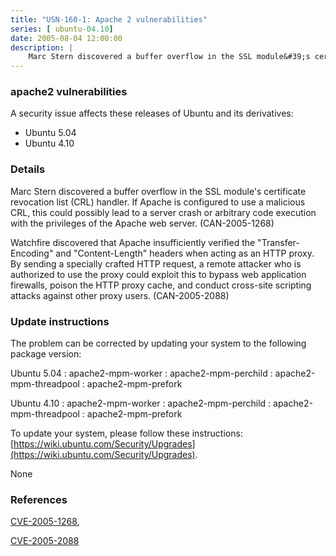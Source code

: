 ```yaml
---
title: "USN-160-1: Apache 2 vulnerabilities"
series: [ ubuntu-04.10]
date: 2005-08-04 12:00:00
description: |
    Marc Stern discovered a buffer overflow in the SSL module&#39;s certificate revocation list (CRL) handler. If Apache is configured to use a malicious CRL, this could possibly lead to a server crash or arbitrary code execution with the privileges of the Apache web server. (CAN-2005-1268)
--- 
```

 
### apache2 vulnerabilities

A security issue affects these releases of Ubuntu and its derivatives:

* Ubuntu 5.04
* Ubuntu 4.10

### Details

Marc Stern discovered a buffer overflow in the SSL module&#39;s certificate revocation list (CRL) handler. If Apache is configured to use a malicious CRL, this could possibly lead to a server crash or arbitrary code execution with the privileges of the Apache web server. (CAN-2005-1268)

Watchfire discovered that Apache insufficiently verified the &quot;Transfer-Encoding&quot; and &quot;Content-Length&quot; headers when acting as an HTTP proxy. By sending a specially crafted HTTP request, a remote attacker who is authorized to use the proxy could exploit this to bypass web application firewalls, poison the HTTP proxy cache, and conduct cross-site scripting attacks against other proxy users. (CAN-2005-2088)

### Update instructions

The problem can be corrected by updating your system to the following package version:

Ubuntu 5.04
 : apache2-mpm-worker 
 : apache2-mpm-perchild 
 : apache2-mpm-threadpool 
 : apache2-mpm-prefork 

Ubuntu 4.10
 : apache2-mpm-worker 
 : apache2-mpm-perchild 
 : apache2-mpm-threadpool 
 : apache2-mpm-prefork 

To update your system, please follow these instructions: [https://wiki.ubuntu.com/Security/Upgrades](https://wiki.ubuntu.com/Security/Upgrades).

None

### References

 [CVE-2005-1268](http://people.ubuntu.com/~ubuntu-security/cve/CVE-2005-1268), 

 [CVE-2005-2088](http://people.ubuntu.com/~ubuntu-security/cve/CVE-2005-2088)
 
